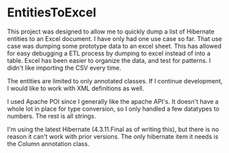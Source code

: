 # EntitiesToExcel

This project was designed to allow me to quickly dump a list of Hibernate entities to an Excel document. I have only had one use case so far. That use case was dumping some prototype data to an excel sheet. This has allowed for easy debugging a ETL process by dumping to excel instead of into a table. Excel has been easier to organize the data, and test for patterns. I didn't like importing the CSV every time.

The entities are limited to only annotated classes. If I continue development, I would like to work with XML definitions as well. 

I used Apache POI since I generally like the apache API's. It doesn't have a whole lot in place for type conversion, so I only handled a few datatypes to numbers. The rest is all strings. 

I'm using the latest Hibernate (4.3.11.Final as of writing this), but there is no reason it can't work with prior versions. The only hibernate item it needs is the Column annotation class. 
